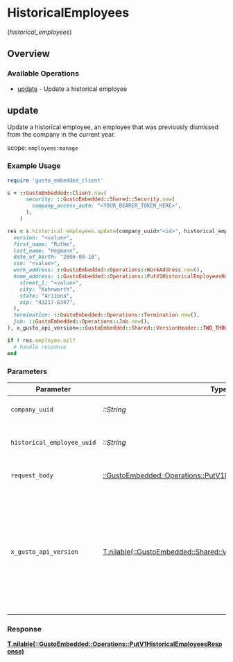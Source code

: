 # HistoricalEmployees
(*historical_employees*)

## Overview

### Available Operations

* [update](#update) - Update a historical employee

## update

Update a historical employee, an employee that was previously dismissed from the company in the current year.

scope: `employees:manage`

### Example Usage

```ruby
require 'gusto_embedded_client'

s = ::GustoEmbedded::Client.new(
      security: ::GustoEmbedded::Shared::Security.new(
        company_access_auth: "<YOUR_BEARER_TOKEN_HERE>",
      ),
    )

res = s.historical_employees.update(company_uuid="<id>", historical_employee_uuid="<id>", request_body=::GustoEmbedded::Operations::PutV1HistoricalEmployeesRequestBody.new(
  version: "<value>",
  first_name: "Ruthe",
  last_name: "Hegmann",
  date_of_birth: "2006-09-18",
  ssn: "<value>",
  work_address: ::GustoEmbedded::Operations::WorkAddress.new(),
  home_address: ::GustoEmbedded::Operations::PutV1HistoricalEmployeesHomeAddress.new(
    street_1: "<value>",
    city: "Kuhnworth",
    state: "Arizona",
    zip: "43217-8347",
  ),
  termination: ::GustoEmbedded::Operations::Termination.new(),
  job: ::GustoEmbedded::Operations::Job.new(),
), x_gusto_api_version=::GustoEmbedded::Shared::VersionHeader::TWO_THOUSAND_AND_TWENTY_FOUR_04_01)

if ! res.employee.nil?
  # handle response
end

```

### Parameters

| Parameter                                                                                                                                                                                                                    | Type                                                                                                                                                                                                                         | Required                                                                                                                                                                                                                     | Description                                                                                                                                                                                                                  |
| ---------------------------------------------------------------------------------------------------------------------------------------------------------------------------------------------------------------------------- | ---------------------------------------------------------------------------------------------------------------------------------------------------------------------------------------------------------------------------- | ---------------------------------------------------------------------------------------------------------------------------------------------------------------------------------------------------------------------------- | ---------------------------------------------------------------------------------------------------------------------------------------------------------------------------------------------------------------------------- |
| `company_uuid`                                                                                                                                                                                                               | *::String*                                                                                                                                                                                                                   | :heavy_check_mark:                                                                                                                                                                                                           | The UUID of the company                                                                                                                                                                                                      |
| `historical_employee_uuid`                                                                                                                                                                                                   | *::String*                                                                                                                                                                                                                   | :heavy_check_mark:                                                                                                                                                                                                           | The UUID of the historical employee                                                                                                                                                                                          |
| `request_body`                                                                                                                                                                                                               | [::GustoEmbedded::Operations::PutV1HistoricalEmployeesRequestBody](../../models/operations/putv1historicalemployeesrequestbody.md)                                                                                           | :heavy_check_mark:                                                                                                                                                                                                           | Update a historical employee.                                                                                                                                                                                                |
| `x_gusto_api_version`                                                                                                                                                                                                        | [T.nilable(::GustoEmbedded::Shared::VersionHeader)](../../models/shared/versionheader.md)                                                                                                                                    | :heavy_minus_sign:                                                                                                                                                                                                           | Determines the date-based API version associated with your API call. If none is provided, your application's [minimum API version](https://docs.gusto.com/embedded-payroll/docs/api-versioning#minimum-api-version) is used. |

### Response

**[T.nilable(::GustoEmbedded::Operations::PutV1HistoricalEmployeesResponse)](../../models/operations/putv1historicalemployeesresponse.md)**


